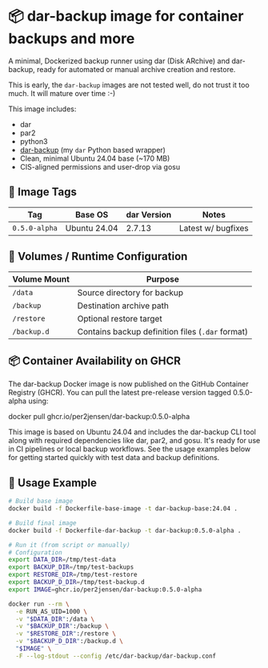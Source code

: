 # 📦 dar-backup image for container backups and more

A minimal, Dockerized backup runner using dar (Disk ARchive) and dar-backup, ready for automated or manual archive creation and restore.

This is early, the `dar-backup` images are not tested well, do not trust it too much. It will mature over time :-)

This image includes:

- dar
- par2
- python3
- [dar-backup](https://github.com/per2jensen/dar-backup) (my `dar` Python based wrapper)
- Clean, minimal Ubuntu 24.04 base (~170 MB)
- CIS-aligned permissions and user-drop via gosu

## 🔧 Image Tags

| Tag           | Base OS      | dar Version | Notes              |
| ---------     | ------------ | ----------- | ------------------ |
| `0.5.0-alpha` | Ubuntu 24.04 | 2.7.13      | Latest w/ bugfixes |

## 🧰 Volumes / Runtime Configuration

| Volume Mount | Purpose                                          |
| ------------ | ------------------------------------------------ |
| `/data`      | Source directory for backup                      |
| `/backup`    | Destination archive path                         |
| `/restore`   | Optional restore target                          |
| `/backup.d`  | Contains backup definition files (`.dar` format) |

## 📦 Container Availability on GHCR

The dar-backup Docker image is now published on the GitHub Container Registry (GHCR). You can pull the latest pre-release version tagged 0.5.0-alpha using:


docker pull ghcr.io/per2jensen/dar-backup:0.5.0-alpha

This image is based on Ubuntu 24.04 and includes the dar-backup CLI tool along with required dependencies like dar, par2, and gosu. It's ready for use in CI pipelines or local backup workflows. See the usage examples below for getting started quickly with test data and backup definitions.

## 🚀 Usage Example

```bash
# Build base image
docker build -f Dockerfile-base-image -t dar-backup-base:24.04 .

# Build final image
docker build -f Dockerfile-dar-backup -t dar-backup:0.5.0-alpha .

# Run it (from script or manually)
# Configuration
export DATA_DIR=/tmp/test-data
export BACKUP_DIR=/tmp/test-backups
export RESTORE_DIR=/tmp/test-restore
export BACKUP_D_DIR=/tmp/test-backup.d
export IMAGE=ghcr.io/per2jensen/dar-backup:0.5.0-alpha

docker run --rm \
  -e RUN_AS_UID=1000 \
  -v "$DATA_DIR":/data \
  -v "$BACKUP_DIR":/backup \
  -v "$RESTORE_DIR":/restore \
  -v "$BACKUP_D_DIR":/backup.d \
  "$IMAGE" \
  -F --log-stdout --config /etc/dar-backup/dar-backup.conf
```
